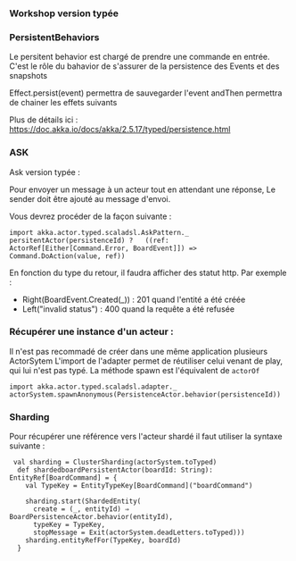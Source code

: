 ### Workshop version typée

### PersistentBehaviors

Le persitent behavior est chargé de prendre une commande en entrée.
C'est le rôle du bahavior de s'assurer de la persistence des Events et des snapshots

Effect.persist(event) permettra de sauvegarder l'event
andThen permettra de chainer les effets suivants


Plus de détails ici : https://doc.akka.io/docs/akka/2.5.17/typed/persistence.html


### ASK
Ask version typée : 

Pour envoyer un message à un acteur tout en attendant une réponse, Le sender  doit être ajouté au message d'envoi. 

Vous devrez procéder de la façon suivante : 

```
import akka.actor.typed.scaladsl.AskPattern._
persitentActor(persistenceId) ?   ((ref: ActorRef[Either[Command.Error, BoardEvent]]) => Command.DoAction(value, ref))
``` 

En fonction du type du retour, il faudra afficher des statut http. 
Par exemple : 
*  Right(BoardEvent.Created(_)) :   201 quand l'entité a été créée
*  Left("invalid status") :  400 quand la requête a été refusée


### Récupérer une instance d'un acteur : 

Il n'est pas recommadé de créer dans une même application plusieurs ActorSytem
L'import de l'adapter permet de réutiliser celui venant de play, qui lui n'est pas typé.
La méthode spawn est l'équivalent de  `actorOf`
```
import akka.actor.typed.scaladsl.adapter._
actorSystem.spawnAnonymous(PersistenceActor.behavior(persistenceId))

```


### Sharding

Pour récupérer une référence vers l'acteur shardé il faut utiliser la syntaxe suivante : 


```
 val sharding = ClusterSharding(actorSystem.toTyped)
  def shardedboardPersistentActor(boardId: String): EntityRef[BoardCommand] = {
    val TypeKey = EntityTypeKey[BoardCommand]("boardCommand")

    sharding.start(ShardedEntity(
      create = (_, entityId) ⇒ BoardPersistenceActor.behavior(entityId),
      typeKey = TypeKey,
      stopMessage = Exit(actorSystem.deadLetters.toTyped)))
    sharding.entityRefFor(TypeKey, boardId)
  }
```